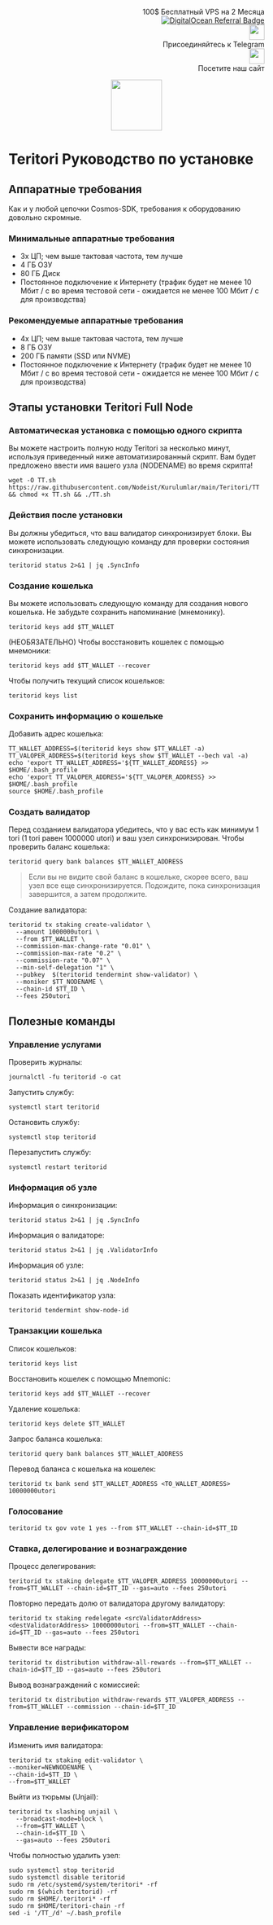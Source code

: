 <p style="font-size:14px" align="right">
 100$ Бесплатный VPS на 2 Месяца <br>
 <a target="_blank" href="https://www.digitalocean.com/?refcode=410c988c8b3e&utm_campaign=Referral_Invite&utm_medium=Referral_Program&utm_source=badge"><img src="https://web-platforms.sfo2.cdn.digitaloceanspaces.com/WWW/Badge%201.svg" alt="DigitalOcean Referral Badge" /></a></br>
 <a href="https://t.me/nodeistt" target="_blank"><img src="https://github.com/Nodeist/Testnet_Kurulumlar/blob/fee87fe32609c1704206721b9fb16e4c5de75a96/telegramlogo.png" width="30"/></a><br>Присоединяйтесь к Telegram<br>
<a href="https://nodeist.site/" target="_blank"><img src="https://raw.githubusercontent.com/Nodeist/Testnet_Kurulumlar/main/logo.png" width="30"/></a><br> Посетите наш сайт
</p>



<p align="center">
<img height="100" src="https://i.hizliresim.com/7ffu92z.jpeg">
</p>

# Teritori Руководство по установке
## Аппаратные требования
Как и у любой цепочки Cosmos-SDK, требования к оборудованию довольно скромные.

### Минимальные аппаратные требования
  - 3x ЦП; чем выше тактовая частота, тем лучше
  - 4 ГБ ОЗУ
  - 80 ГБ Диск
  - Постоянное подключение к Интернету (трафик будет не менее 10 Мбит / с во время тестовой сети - ожидается не менее 100 Мбит / с для производства)

### Рекомендуемые аппаратные требования
  - 4x ЦП; чем выше тактовая частота, тем лучше
  - 8 ГБ ОЗУ
  - 200 ГБ памяти (SSD или NVME)
  - Постоянное подключение к Интернету (трафик будет не менее 10 Мбит / с во время тестовой сети - ожидается не менее 100 Мбит / с для производства)

## Этапы установки Teritori Full Node
### Автоматическая установка с помощью одного скрипта
Вы можете настроить полную ноду Teritori за несколько минут, используя приведенный ниже автоматизированный скрипт.
Вам будет предложено ввести имя вашего узла (NODENAME) во время скрипта!

```
wget -O TT.sh https://raw.githubusercontent.com/Nodeist/Kurulumlar/main/Teritori/TT && chmod +x TT.sh && ./TT.sh
```
### Действия после установки

Вы должны убедиться, что ваш валидатор синхронизирует блоки.
Вы можете использовать следующую команду для проверки состояния синхронизации.
```
teritorid status 2>&1 | jq .SyncInfo
```

### Создание кошелька
Вы можете использовать следующую команду для создания нового кошелька. Не забудьте сохранить напоминание (мнемонику).
```
teritorid keys add $TT_WALLET
```

(НЕОБЯЗАТЕЛЬНО) Чтобы восстановить кошелек с помощью мнемоники:
```
teritorid keys add $TT_WALLET --recover
```

Чтобы получить текущий список кошельков:
```
teritorid keys list
```
### Сохранить информацию о кошельке
Добавить адрес кошелька:
```
TT_WALLET_ADDRESS=$(teritorid keys show $TT_WALLET -a)
TT_VALOPER_ADDRESS=$(teritorid keys show $TT_WALLET --bech val -a)
echo 'export TT_WALLET_ADDRESS='${TT_WALLET_ADDRESS} >> $HOME/.bash_profile
echo 'export TT_VALOPER_ADDRESS='${TT_VALOPER_ADDRESS} >> $HOME/.bash_profile
source $HOME/.bash_profile
```


### Создать валидатор
Перед созданием валидатора убедитесь, что у вас есть как минимум 1 tori (1 tori равен 1000000 utori) и ваш узел синхронизирован.
Чтобы проверить баланс кошелька:
```
teritorid query bank balances $TT_WALLET_ADDRESS
```
> Если вы не видите свой баланс в кошельке, скорее всего, ваш узел все еще синхронизируется. Подождите, пока синхронизация завершится, а затем продолжите.

Создание валидатора:
```
teritorid tx staking create-validator \
  --amount 1000000utori \
  --from $TT_WALLET \
  --commission-max-change-rate "0.01" \
  --commission-max-rate "0.2" \
  --commission-rate "0.07" \
  --min-self-delegation "1" \
  --pubkey  $(teritorid tendermint show-validator) \
  --moniker $TT_NODENAME \
  --chain-id $TT_ID \
  --fees 250utori
```


## Полезные команды
### Управление услугами
Проверить журналы:
```
journalctl -fu teritorid -o cat
```

Запустить службу:
```
systemctl start teritorid
```

Остановить службу:
```
systemctl stop teritorid
```

Перезапустить службу:
```
systemctl restart teritorid
```

### Информация об узле
Информация о синхронизации:
```
teritorid status 2>&1 | jq .SyncInfo
```

Информация о валидаторе:
```
teritorid status 2>&1 | jq .ValidatorInfo
```

Информация об узле:
```
teritorid status 2>&1 | jq .NodeInfo
```

Показать идентификатор узла:
```
teritorid tendermint show-node-id
```

### Транзакции кошелька
Список кошельков:
```
teritorid keys list
```

Восстановить кошелек с помощью Mnemonic:
```
teritorid keys add $TT_WALLET --recover
```

Удаление кошелька:
```
teritorid keys delete $TT_WALLET
```

Запрос баланса кошелька:
```
teritorid query bank balances $TT_WALLET_ADDRESS
```

Перевод баланса с кошелька на кошелек:
```
teritorid tx bank send $TT_WALLET_ADDRESS <TO_WALLET_ADDRESS> 10000000utori
```

### Голосование
```
teritorid tx gov vote 1 yes --from $TT_WALLET --chain-id=$TT_ID
```

### Ставка, делегирование и вознаграждение
Процесс делегирования:
```
teritorid tx staking delegate $TT_VALOPER_ADDRESS 10000000utori --from=$TT_WALLET --chain-id=$TT_ID --gas=auto --fees 250utori
```

Повторно передать долю от валидатора другому валидатору:
```
teritorid tx staking redelegate <srcValidatorAddress> <destValidatorAddress> 10000000utori --from=$TT_WALLET --chain-id=$TT_ID --gas=auto --fees 250utori
```

Вывести все награды:
```
teritorid tx distribution withdraw-all-rewards --from=$TT_WALLET --chain-id=$TT_ID --gas=auto --fees 250utori
```

Вывод вознаграждений с комиссией:
```
teritorid tx distribution withdraw-rewards $TT_VALOPER_ADDRESS --from=$TT_WALLET --commission --chain-id=$TT_ID
```

### Управление верификатором
Изменить имя валидатора:
```
teritorid tx staking edit-validator \
--moniker=NEWNODENAME \
--chain-id=$TT_ID \
--from=$TT_WALLET
```

Выйти из тюрьмы (Unjail):
```
teritorid tx slashing unjail \
  --broadcast-mode=block \
  --from=$TT_WALLET \
  --chain-id=$TT_ID \
  --gas=auto --fees 250utori
```


Чтобы полностью удалить узел:
```
sudo systemctl stop teritorid
sudo systemctl disable teritorid
sudo rm /etc/systemd/system/teritori* -rf
sudo rm $(which teritorid) -rf
sudo rm $HOME/.teritori* -rf
sudo rm $HOME/teritori-chain -rf
sed -i '/TT_/d' ~/.bash_profile
```
